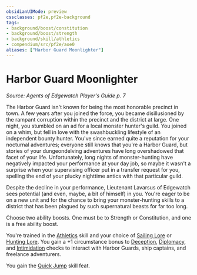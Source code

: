 ```yaml
---
obsidianUIMode: preview
cssclasses: pf2e,pf2e-background
tags:
- background/boost/constitution
- background/boost/strength
- background/skill/athletics
- compendium/src/pf2e/aoe0
aliases: ["Harbor Guard Moonlighter"]
---
```

# Harbor Guard Moonlighter
*Source: Agents of Edgewatch Player's Guide p. 7*  

The Harbor Guard isn't known for being the most honorable precinct in town. A few years after you joined the force, you became disillusioned by the rampant corruption within the precinct and the district at large. One night, you stumbled on an ad for a local monster hunter's guild. You joined on a whim, but fell in love with the swashbuckling lifestyle of an independent bounty hunter. You've since earned quite a reputation for your nocturnal adventures; everyone still knows that you're a Harbor Guard, but stories of your dungeondelving adventures have long overshadowed that facet of your life. Unfortunately, long nights of monster-hunting have negatively impacted your performance at your day job, so maybe it wasn't a surprise when your supervising officer put in a transfer request for you, spelling the end of your plucky nighttime antics with that particular guild.

Despite the decline in your performance, Lieutenant Lavarsus of Edgewatch sees potential (and even, maybe, a bit of himself) in you. You're eager to be on a new unit and for the chance to bring your monster-hunting skills to a district that has been plagued by such supernatural beasts for far too long.

Choose two ability boosts. One must be to Strength or Constitution, and one is a free ability boost.

You're trained in the [Athletics](compendium/skills.md#Athletics) skill and your choice of [Sailing Lore](compendium/skills.md#Lore) or [Hunting Lore](compendium/skills.md#Lore). You gain a +1 circumstance bonus to [Deception](compendium/skills.md#Deception), [Diplomacy](compendium/skills.md#Diplomacy), and [Intimidation](compendium/skills.md#Intimidation) checks to interact with Harbor Guards, ship captains, and freelance adventurers.

You gain the [Quick Jump](compendium/feats/quick-jump.md) skill feat.